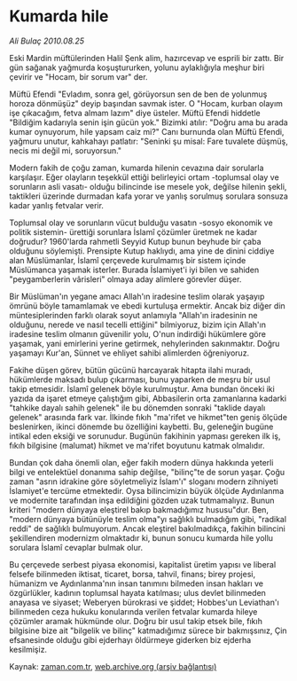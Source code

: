 # Kumarda hile

*Ali Bulaç 2010.08.25*

<td class="columnist-detail">
<p>Eski Mardin müftülerinden Halil Şenk alim, hazırcevap ve esprili bir zattı. Bir gün sağanak yağmurda koşuştururken, yolunu aylaklığıyla meşhur biri çevirir ve "Hocam, bir sorum var" der.</p>
<p>
<div id="haberMetinDiv">
<p>Müftü Efendi "Evladım, sonra gel, görüyorsun sen de ben de yolunmuş horoza dönmüşüz" deyip başından savmak ister. O "Hocam, kurban olayım işe çıkacağım, fetva almam lazım" diye üsteler. Müftü Efendi hiddetle "Bildiğim kadarıyla senin işin gücün yok." Bizimki atılır: "Doğru ama bu arada kumar oynuyorum, hile yapsam caiz mi?" Canı burnunda olan Müftü Efendi, yağmuru unutur, kahkahayı patlatır: "Seninki şu misal: Fare tuvalete düşmüş, necis mi değil mi, soruyorsun."
<p> Modern fakih de çoğu zaman, kumarda hilenin cevazına dair sorularla karşılaşır. Eğer olayların teşekkül ettiği belirleyici ortam -toplumsal olay ve sorunların asli vasatı- olduğu bilincinde ise mesele yok, değilse hilenin şekli, taktikleri üzerinde durmadan kafa yorar ve yanlış sorulmuş sorulara sonsuza kadar yanlış fetvalar verir.
<p> Toplumsal olay ve sorunların vücut bulduğu vasatın -sosyo ekonomik ve politik sistemin- ürettiği sorunlara İslamî çözümler üretmek ne kadar doğrudur? 1960'larda rahmetli Seyyid Kutup bunun beyhude bir çaba olduğunu söylemişti. Prensipte Kutup haklıydı, ama yine de dinini ciddiye alan Müslümanlar, İslamî çerçevede kurulmamış bir sistem içinde Müslümanca yaşamak isterler. Burada İslamiyet'i iyi bilen ve sahiden "peygamberlerin vârisleri" olmaya aday alimlere görevler düşer.
<p> Bir Müslüman'ın yegane amacı Allah'ın iradesine teslim olarak yaşayıp ömrünü böyle tamamlamak ve ebedi kurtuluşa ermektir. Ancak biz diğer din müntesiplerinden farklı olarak soyut anlamıyla "Allah'ın iradesinin ne olduğunu, nerede ve nasıl tecelli ettiğini" bilmiyoruz, bizim için Allah'ın iradesine teslim olmanın güvenilir yolu, O'nun indirdiği hükümlere göre yaşamak, yani emirlerini yerine getirmek, nehylerinden sakınmaktır. Doğru yaşamayı Kur'an, Sünnet ve ehliyet sahibi alimlerden öğreniyoruz.
<p>Fakihe düşen görev, bütün gücünü harcayarak hitapta ilahi muradı, hükümlerde maksadı bulup çıkarması, bunu yaparken de meşru bir usul takip etmesidir. İslamî gelenek böyle kurulmuştur. Ama bundan önceki iki yazıda da işaret etmeye çalıştığım gibi, Abbasilerin orta zamanlarına kadarki "tahkike dayalı sahih gelenek" ile bu dönemden sonraki "taklide dayalı gelenek" arasında fark var. İlkinde fıkıh "ma'rifet ve hikmet"ten geniş ölçüde beslenirken, ikinci dönemde bu özelliğini kaybetti. Bu, geleneğin bugüne intikal eden eksiği ve sorunudur. Bugünün fakihinin yapması gereken ilk iş, fıkıh bilgisine (malumat) hikmet ve ma'rifet boyutunu katmak olmalıdır.
<p> Bundan çok daha önemli olan, eğer fakih modern dünya hakkında yeterli bilgi ve entelektüel donanıma sahip değilse, "bilinç"te de sorun yaşar. Çoğu zaman "asrın idrakine göre söyletmeliyiz İslam'ı" sloganı modern zihniyeti İslamiyet'e tercüme etmektedir. Oysa bilincimizin büyük ölçüde Aydınlanma ve modernite tarafından inşa edildiğini gözden uzak tutmamalıyız. Bunun kriteri "modern dünyaya eleştirel bakıp bakmadığımız hususu"dur. Ben, "modern dünyaya bütünüyle teslim olma"yı sağlıklı bulmadığım gibi, "radikal reddi" de sağlıklı bulmuyorum. Ancak eleştirel bakılmadıkça, fakihin bilincini şekillendiren modernizm olmaktadır ki, bunun sonucu kumarda hile yollu sorulara İslamî cevaplar bulmak olur.
<p> Bu çerçevede serbest piyasa ekonomisi, kapitalist üretim yapısı ve liberal felsefe bilinmeden iktisat, ticaret, borsa, tahvil, finans; birey projesi, hümanizm ve Aydınlanma'nın insan tanımını bilmeden insan hakları ve özgürlükler, kadının toplumsal hayata katılması; ulus devlet bilinmeden anayasa ve siyaset; Weberyen bürokrasi ve şiddet; Hobbes'un Leviathan'ı bilinmeden ceza hukuku konularında verilen fetvalar kumarda hileye çözümler aramak hükmünde olur. Doğru bir usul takip etsek bile, fıkıh bilgisine bize ait "bilgelik ve bilinç" katmadığımız sürece bir bakmışsınız, Çin efsanesinde olduğu gibi ejderhayı öldürmeye giderken biz ejderha kesilmişiz.</p></p></p></p></p></p></p></div>
</p>
<a href="http://web.archive.org/web/20110104230220/mailto:a.bulac@zaman.com.tr">
</a></td>

Kaynak: [zaman.com.tr](http://zaman.com.tr/yazar.do?yazino=1019765), [web.archive.org (arşiv bağlantısı)](http://web.archive.org/web/20110104230220/http://www.zaman.com.tr/yazar.do?yazino=1019765)
